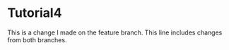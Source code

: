 # Tutorial4
This is a change I made on the feature branch.
This line includes changes from both branches.